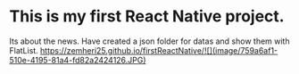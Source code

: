 # This is my first React Native project.
Its about the news. Have created a json folder for datas and show them with FlatList.
https://zemheri25.github.io/firstReactNative/![](image/759a6af1-510e-4195-81a4-fd82a2424126.JPG)
